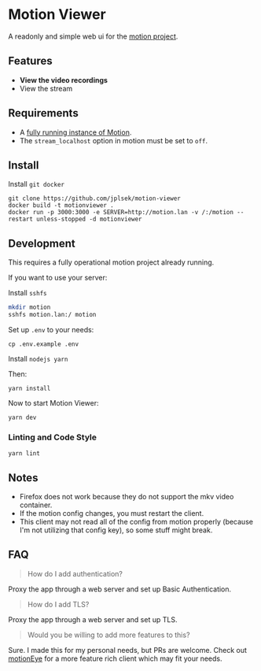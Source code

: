 # Motion Viewer

A readonly and simple web ui for the [motion project](https://motion-project.github.io).

## Features

- **View the video recordings**
- View the stream

## Requirements

- A [fully running instance of Motion](https://motion-project.github.io/motion_guide.html).
- The `stream_localhost` option in motion must be set to `off`.

## Install

Install `git docker`

```
git clone https://github.com/jplsek/motion-viewer
docker build -t motionviewer .
docker run -p 3000:3000 -e SERVER=http://motion.lan -v /:/motion --restart unless-stopped -d motionviewer
```

## Development

This requires a fully operational motion project already running.

If you want to use your server:

Install `sshfs`

```sh
mkdir motion
sshfs motion.lan:/ motion
```

Set up `.env` to your needs:

```
cp .env.example .env
```

Install `nodejs yarn`

Then:

```
yarn install
```

Now to start Motion Viewer:

```
yarn dev
```

### Linting and Code Style

```
yarn lint
```

## Notes

- Firefox does not work because they do not support the mkv video container.
- If the motion config changes, you must restart the client.
- This client may not read all of the config from motion properly (because I'm not utilizing that config key), so some stuff might break.

## FAQ

> How do I add authentication?

Proxy the app through a web server and set up Basic Authentication.

> How do I add TLS?

Proxy the app through a web server and set up TLS.

> Would you be willing to add more features to this?

Sure. I made this for my personal needs, but PRs are welcome. Check out [motionEye](https://github.com/ccrisan/motioneye) for a more feature rich client which may fit your needs.